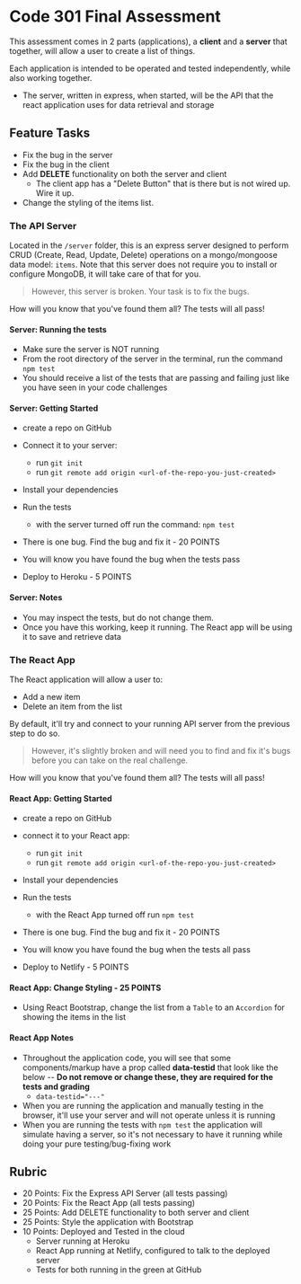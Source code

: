 # Code 301 Final Assessment

This assessment comes in 2 parts (applications), a **client** and a **server** that together, will allow a user to create a list of things.

Each application is intended to be operated and tested independently, while also working together.

- The server, written in express, when started, will be the API that the react application uses for data retrieval and storage

## Feature Tasks

- Fix the bug in the server
- Fix the bug in the client
- Add **DELETE** functionality on both the server and client
  - The client app has a "Delete Button" that is there but is not wired up. Wire it up.
- Change the styling of the items list.

### The API Server

Located in the `/server` folder, this is an express server designed to perform CRUD (Create, Read, Update, Delete) operations on a mongo/mongoose data model: `items`. Note that this server does not require you to install or configure MongoDB, it will take care of that for you.

> However, this server is broken. Your task is to fix the bugs.

How will you know that you've found them all? The tests will all pass!

#### Server: Running the tests

- Make sure the server is NOT running
- From the root directory of the server in the terminal, run the command `npm test`
- You should receive a list of the tests that are passing and failing just like you have seen in your code challenges

#### Server: Getting Started

- create a repo on GitHub
- Connect it to your server:
  - run `git init`
  - run `git remote add origin <url-of-the-repo-you-just-created>`

- Install your dependencies
- Run the tests
  - with the server turned off run the command: `npm test`
- There is one bug. Find the bug and fix it - 20 POINTS
- You will know you have found the bug when the tests pass
- Deploy to Heroku - 5 POINTS

#### Server: Notes

- You may inspect the tests, but do not change them.
- Once you have this working, keep it running. The React app will be using it to save and retrieve data

### The React App

The React application will allow a user to:

- Add a new item
- Delete an item from the list

By default, it'll try and connect to your running API server from the previous step to do so.

> However, it's slightly broken and will need you to find and fix it's bugs before you can take on the real challenge.

How will you know that you've found them all? The tests will all pass!

#### React App: Getting Started

- create a repo on GitHub
- connect it to your React app:
  - run `git init`
  - run `git remote add origin <url-of-the-repo-you-just-created>`

- Install your dependencies
- Run the tests
  - with the React App turned off run `npm test`
- There is one bug. Find the bug and fix it - 20 POINTS
- You will know you have found the bug when the tests all pass
- Deploy to Netlify - 5 POINTS

#### React App: Change Styling - 25 POINTS

- Using React Bootstrap, change the list from a `Table` to an `Accordion` for showing the items in the list

#### React App Notes

- Throughout the application code, you will see that some components/markup have a prop called **data-testid** that look like the below -- **Do not remove or change these, they are required for the tests and grading**
  - ```data-testid="---"```
- When you are running the application and manually testing in the browser, it'll use your server and will not operate unless it is running
- When you are running the tests with `npm test` the application will simulate having a server, so it's not necessary to have it running while doing your pure testing/bug-fixing work

## Rubric

- 20 Points: Fix the Express API Server (all tests passing)
- 20 Points: Fix the React App (all tests passing)
- 25 Points: Add DELETE functionality to both server and client
- 25 Points: Style the application with Bootstrap
- 10 Points: Deployed and Tested in the cloud
  - Server running at Heroku
  - React App running at Netlify, configured to talk to the deployed server
  - Tests for both running in the green at GitHub
